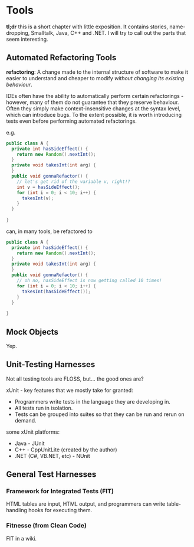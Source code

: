 # Tools

**tl;dr** this is a short chapter with little exposition. It contains stories,
name-dropping, Smalltalk, Java, C++ and .NET. I will try to call out the parts
that seem interesting.

## Automated Refactoring Tools

**refactoring**: A change made to the internal structure of software to make it
easier to understand and cheaper to modify _without changing its existing
behaviour_.

IDEs often have the ability to automatically perform certain refactorings -
however, many of them do not guarantee that they preserve behaviour. Often they
simply make context-insensitive changes at the syntax level, which can introduce
bugs. To the extent possible, it is worth introducing tests even before
performing automated refactorings.

e.g.

```java
public class A {
  private int hasSideEffect() {
    return new Random().nextInt();
  }
  private void takesInt(int arg) {
  }
  public void gonnaRefactor() {
    // let's get rid of the variable v, right!?
    int v = hasSideEffect();
    for (int i = 0; i < 10; i++) {
      takesInt(v);
    }
  }
  
}
```

can, in many tools, be refactored to

```java
public class A {
  private int hasSideEffect() {
    return new Random().nextInt();
  }
  private void takesInt(int arg) {
  }
  public void gonnaRefactor() {
    // oh no, hasSideEffect is now getting called 10 times!
    for (int i = 0; i < 10; i++) {
      takesInt(hasSideEffect());
    }
  }
  
}
```

## Mock Objects

Yep.

## Unit-Testing Harnesses

Not all testing tools are FLOSS, but... the good ones are?

xUnit - key features that we mostly take for granted:
* Programmers write tests in the language they are developing in.
* All tests run in isolation.
* Tests can be grouped into suites so that they can be run and rerun on demand.

some xUnit platforms:
* Java - JUnit
* C++ - CppUnitLite (created by the author)
* .NET (C#, VB.NET, etc) - NUnit

## General Test Harnesses

### Framework for Integrated Tests (FIT)

HTML tables are input, HTML output, and programmers can write table-handling
hooks for executing them.

### Fitnesse (from Clean Code)

FIT in a wiki.
